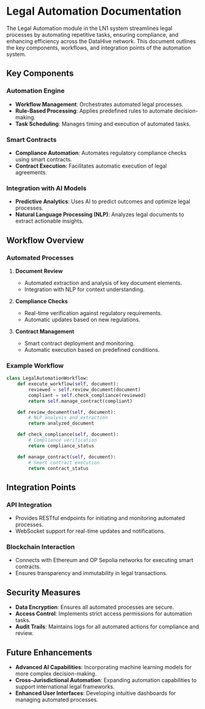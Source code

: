 # Legal Automation Documentation

The Legal Automation module in the LN1 system streamlines legal processes by automating repetitive tasks, ensuring compliance, and enhancing efficiency across the DataHive network. This document outlines the key components, workflows, and integration points of the automation system.

## Key Components

### Automation Engine

- **Workflow Management**: Orchestrates automated legal processes.
- **Rule-Based Processing**: Applies predefined rules to automate decision-making.
- **Task Scheduling**: Manages timing and execution of automated tasks.

### Smart Contracts

- **Compliance Automation**: Automates regulatory compliance checks using smart contracts.
- **Contract Execution**: Facilitates automatic execution of legal agreements.

### Integration with AI Models

- **Predictive Analytics**: Uses AI to predict outcomes and optimize legal processes.
- **Natural Language Processing (NLP)**: Analyzes legal documents to extract actionable insights.

## Workflow Overview

### Automated Processes

1. **Document Review**
   - Automated extraction and analysis of key document elements.
   - Integration with NLP for context understanding.

2. **Compliance Checks**
   - Real-time verification against regulatory requirements.
   - Automatic updates based on new regulations.

3. **Contract Management**
   - Smart contract deployment and monitoring.
   - Automatic execution based on predefined conditions.

### Example Workflow

```python
class LegalAutomationWorkflow:
    def execute_workflow(self, document):
        reviewed = self.review_document(document)
        compliant = self.check_compliance(reviewed)
        return self.manage_contract(compliant)

    def review_document(self, document):
        # NLP analysis and extraction
        return analyzed_document

    def check_compliance(self, document):
        # Compliance verification
        return compliance_status

    def manage_contract(self, document):
        # Smart contract execution
        return contract_status
```

## Integration Points

### API Integration

- Provides RESTful endpoints for initiating and monitoring automated processes.
- WebSocket support for real-time updates and notifications.

### Blockchain Interaction

- Connects with Ethereum and OP Sepolia networks for executing smart contracts.
- Ensures transparency and immutability in legal transactions.

## Security Measures

- **Data Encryption**: Ensures all automated processes are secure.
- **Access Control**: Implements strict access permissions for automation tasks.
- **Audit Trails**: Maintains logs for all automated actions for compliance and review.

## Future Enhancements

- **Advanced AI Capabilities**: Incorporating machine learning models for more complex decision-making.
- **Cross-Jurisdictional Automation**: Expanding automation capabilities to support international legal frameworks.
- **Enhanced User Interfaces**: Developing intuitive dashboards for managing automated processes.

